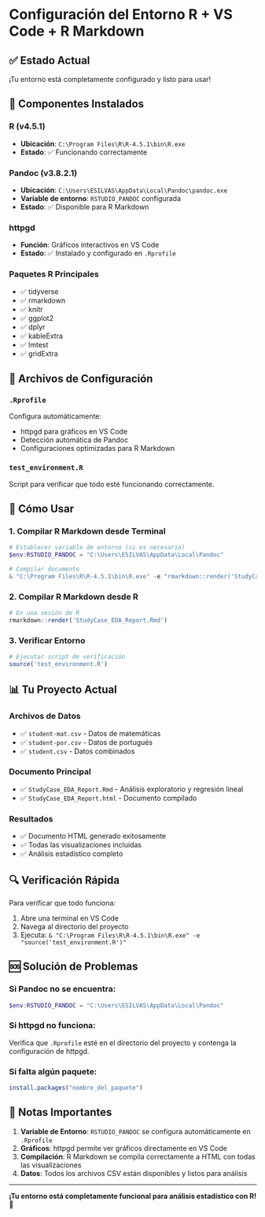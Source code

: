 # Configuración del Entorno R + VS Code + R Markdown

## ✅ Estado Actual
¡Tu entorno está completamente configurado y listo para usar!

## 🔧 Componentes Instalados

### R (v4.5.1)
- **Ubicación**: `C:\Program Files\R\R-4.5.1\bin\R.exe`
- **Estado**: ✅ Funcionando correctamente

### Pandoc (v3.8.2.1)
- **Ubicación**: `C:\Users\ESILVAS\AppData\Local\Pandoc\pandoc.exe`
- **Variable de entorno**: `RSTUDIO_PANDOC` configurada
- **Estado**: ✅ Disponible para R Markdown

### httpgd
- **Función**: Gráficos interactivos en VS Code
- **Estado**: ✅ Instalado y configurado en `.Rprofile`

### Paquetes R Principales
- ✅ tidyverse
- ✅ rmarkdown
- ✅ knitr
- ✅ ggplot2
- ✅ dplyr
- ✅ kableExtra
- ✅ lmtest
- ✅ gridExtra

## 📁 Archivos de Configuración

### `.Rprofile`
Configura automáticamente:
- httpgd para gráficos en VS Code
- Detección automática de Pandoc
- Configuraciones optimizadas para R Markdown

### `test_environment.R`
Script para verificar que todo esté funcionando correctamente.

## 🚀 Cómo Usar

### 1. Compilar R Markdown desde Terminal
```powershell
# Establecer variable de entorno (si es necesario)
$env:RSTUDIO_PANDOC = "C:\Users\ESILVAS\AppData\Local\Pandoc"

# Compilar documento
& "C:\Program Files\R\R-4.5.1\bin\R.exe" -e "rmarkdown::render('StudyCase_EDA_Report.Rmd')"
```

### 2. Compilar R Markdown desde R
```r
# En una sesión de R
rmarkdown::render('StudyCase_EDA_Report.Rmd')
```

### 3. Verificar Entorno
```r
# Ejecutar script de verificación
source('test_environment.R')
```

## 📊 Tu Proyecto Actual

### Archivos de Datos
- ✅ `student-mat.csv` - Datos de matemáticas
- ✅ `student-por.csv` - Datos de portugués  
- ✅ `student.csv` - Datos combinados

### Documento Principal
- ✅ `StudyCase_EDA_Report.Rmd` - Análisis exploratorio y regresión lineal
- ✅ `StudyCase_EDA_Report.html` - Documento compilado

### Resultados
- ✅ Documento HTML generado exitosamente
- ✅ Todas las visualizaciones incluidas
- ✅ Análisis estadístico completo

## 🔍 Verificación Rápida

Para verificar que todo funciona:
1. Abre una terminal en VS Code
2. Navega al directorio del proyecto
3. Ejecuta: `& "C:\Program Files\R\R-4.5.1\bin\R.exe" -e "source('test_environment.R')"`

## 🆘 Solución de Problemas

### Si Pandoc no se encuentra:
```powershell
$env:RSTUDIO_PANDOC = "C:\Users\ESILVAS\AppData\Local\Pandoc"
```

### Si httpgd no funciona:
Verifica que `.Rprofile` esté en el directorio del proyecto y contenga la configuración de httpgd.

### Si falta algún paquete:
```r
install.packages("nombre_del_paquete")
```

## 📝 Notas Importantes

1. **Variable de Entorno**: `RSTUDIO_PANDOC` se configura automáticamente en `.Rprofile`
2. **Gráficos**: httpgd permite ver gráficos directamente en VS Code
3. **Compilación**: R Markdown se compila correctamente a HTML con todas las visualizaciones
4. **Datos**: Todos los archivos CSV están disponibles y listos para análisis

---
**¡Tu entorno está completamente funcional para análisis estadístico con R!** 🎉